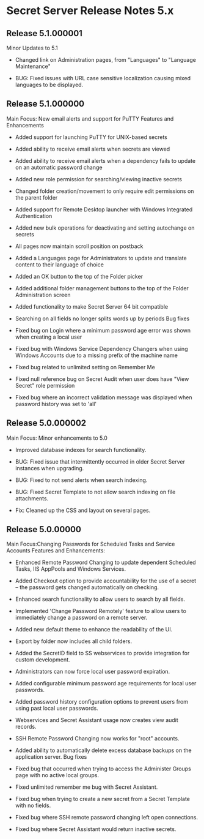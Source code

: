 [display]: # (search,content,print)
[priority]: #
[tags]: # (Release Notes)
[title]: # (Secret Server Release Notes 5.x)

# Secret Server Release Notes 5.x

## Release 5.1.000001

Minor Updates to 5.1

- Changed link on Administration pages, from "Languages" to "Language Maintenance"

- BUG: Fixed issues with URL case sensitive localization causing mixed languages to be displayed.

## Release 5.1.000000

Main Focus: New email alerts and support for PuTTY Features and Enhancements

- Added support for launching PuTTY for UNIX-based secrets

- Added ability to receive email alerts when secrets are viewed

- Added ability to receive email alerts when a dependency fails to update on an automatic password change

- Added new role permission for searching/viewing inactive secrets

- Changed folder creation/movement to only require edit permissions on the parent folder

- Added support for Remote Desktop launcher with Windows Integrated Authentication

- Added new bulk operations for deactivating and setting autochange on secrets

- All pages now maintain scroll position on postback

- Added a Languages page for Administrators to update and translate content to their language of choice

- Added an OK button to the top of the Folder picker

- Added additional folder management buttons to the top of the Folder Administration screen

- Added functionality to make Secret Server 64 bit compatible

- Searching on all fields no longer splits words up by periods Bug fixes

- Fixed bug on Login where a minimum password age error was shown when creating a local user

- Fixed bug with Windows Service Dependency Changers when using Windows Accounts due to a missing prefix of the machine name

- Fixed bug related to unlimited setting on Remember Me

- Fixed null reference bug on Secret Audit when user does have "View Secret" role permission

- Fixed bug where an incorrect validation message was displayed when password history was set to 'all'

## Release 5.0.000002

Main Focus: Minor enhancements to 5.0

- Improved database indexes for search functionality.

- BUG: Fixed issue that intermittently occurred in older Secret Server instances when upgrading.

- BUG: Fixed to not send alerts when search indexing.

- BUG: Fixed Secret Template to not allow search indexing on file attachments.

- Fix: Cleaned up the CSS and layout on several pages.

## Release 5.0.00000

Main Focus:Changing Passwords for Scheduled Tasks and
Service Accounts Features and Enhancements:

- Enhanced Remote Password Changing to update dependent Scheduled Tasks, IIS AppPools and Windows Services.

- Added Checkout option to provide accountability for the use of a secret – the password gets changed automatically on checking.

- Enhanced search functionality to allow users to search by all fields.

- Implemented 'Change Password Remotely' feature to allow users to immediately change a password on a remote server.

- Added new default theme to enhance the readability of the UI.

- Export by folder now includes all child folders.

- Added the SecretID field to SS webservices to provide integration for custom development.

- Administrators can now force local user password expiration.

- Added configurable minimum password age requirements for local user passwords.

- Added password history configuration options to prevent users from using past local user passwords.

- Webservices and Secret Assistant usage now creates view audit records.

- SSH Remote Password Changing now works for "root" accounts.

- Added ability to automatically delete excess database backups on the application server. Bug fixes

- Fixed bug that occurred when trying to access the Administer Groups page with no active local groups.

- Fixed unlimited remember me bug with Secret Assistant.

- Fixed bug when trying to create a new secret from a Secret Template with no fields.

- Fixed bug where SSH remote password changing left open connections.

- Fixed bug where Secret Assistant would return inactive secrets.


